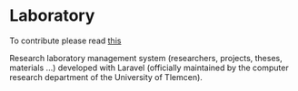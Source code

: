 # Laboratory

To contribute please read [this](https://github.com/WhizzMirray/laboratory/wiki/How-to-contribute-(for-contributors))

Research laboratory management system (researchers, projects, theses, materials ...) developed with Laravel (officially maintained by the computer research department of the University of Tlemcen).
